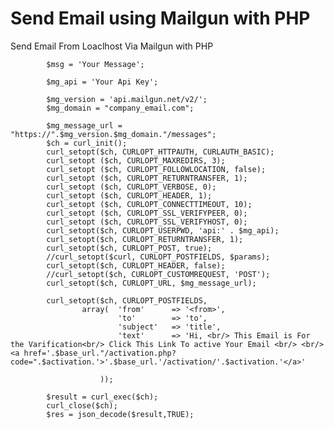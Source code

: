 # Send Email using Mailgun with PHP 

Send Email From Loaclhost Via Mailgun with PHP 


            $msg = 'Your Message';
	
          	$mg_api = 'Your Api Key';
            
            $mg_version = 'api.mailgun.net/v2/';
            $mg_domain = "company_email.com";

            $mg_message_url = "https://".$mg_version.$mg_domain."/messages";
            $ch = curl_init();
            curl_setopt($ch, CURLOPT_HTTPAUTH, CURLAUTH_BASIC);
            curl_setopt ($ch, CURLOPT_MAXREDIRS, 3);
            curl_setopt ($ch, CURLOPT_FOLLOWLOCATION, false);
            curl_setopt ($ch, CURLOPT_RETURNTRANSFER, 1);
            curl_setopt ($ch, CURLOPT_VERBOSE, 0);
            curl_setopt ($ch, CURLOPT_HEADER, 1);
            curl_setopt ($ch, CURLOPT_CONNECTTIMEOUT, 10);
            curl_setopt ($ch, CURLOPT_SSL_VERIFYPEER, 0);
            curl_setopt ($ch, CURLOPT_SSL_VERIFYHOST, 0);
            curl_setopt($ch, CURLOPT_USERPWD, 'api:' . $mg_api);
            curl_setopt($ch, CURLOPT_RETURNTRANSFER, 1);
            curl_setopt($ch, CURLOPT_POST, true);
            //curl_setopt($curl, CURLOPT_POSTFIELDS, $params);
            curl_setopt($ch, CURLOPT_HEADER, false);
            //curl_setopt($ch, CURLOPT_CUSTOMREQUEST, 'POST');
            curl_setopt($ch, CURLOPT_URL, $mg_message_url);
            
            curl_setopt($ch, CURLOPT_POSTFIELDS,               
                    array(  'from'      => '<from>',
                            'to'        => 'to',
                            'subject'   => 'title',
                            'text'      => 'Hi, <br/> This Email is For the Varification<br/> Click This Link To active Your Email <br/> <br/> <a href='.$base_url."/activation.php?code=".$activation.'>'.$base_url.'/activation/'.$activation.'</a>'

                        ));
                        
            $result = curl_exec($ch);
            curl_close($ch);
            $res = json_decode($result,TRUE);
    
